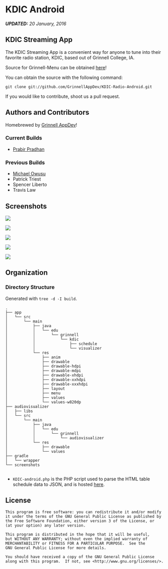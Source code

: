 # KDIC Android

*__UPDATED:__ 20 January, 2016*

## KDIC Streaming App

The KDIC Streaming App is a convenient way for anyone to tune into their
favorite radio station, KDIC, based out of Grinnell College, IA.

Source for Grinnell-Menu can be obtained [here](https://github.com/GrinnellAppDev/KDIC-Radio-Android)!

You can obtain the source with the following command:
```shell
git clone git://github.com/GrinnellAppDev/KDIC-Radio-Android.git
```

If you would like to contribute, shoot us a pull request.  


## Authors and Contributors

Homebrewed by [Grinnell AppDev](http://appdev.grinnell.edu/)!

### Current Builds
- [Prabir Pradhan](https://github.com/prabirmsp)

### Previous Builds


- [Michael Owusu](https://github.com/mkowusu)
- Patrick Triest
- Spencer Liberto
- Travis Law

## Screenshots

![](screenshots/1.png)

![](screenshots/2.png)

![](screenshots/3.png)

![](screenshots/4.png)

![](screenshots/5.png)

## Organization

### Directory Structure

Generated with `tree -d -I build`.
```
.
├── app
│   └── src
│       └── main
│           ├── java
│           │   └── edu
│           │       └── grinnell
│           │           └── kdic
│           │               ├── schedule
│           │               └── visualizer
│           └── res
│               ├── anim
│               ├── drawable
│               ├── drawable-hdpi
│               ├── drawable-mdpi
│               ├── drawable-xhdpi
│               ├── drawable-xxhdpi
│               ├── drawable-xxxhdpi
│               ├── layout
│               ├── menu
│               ├── values
│               └── values-w820dp
├── audiovisualizer
│   ├── libs
│   └── src
│       └── main
│           ├── java
│           │   └── edu
│           │       └── grinnell
│           │           └── audiovisualizer
│           └── res
│               ├── drawable
│               └── values
├── gradle
│   └── wrapper
└── screenshots


```
- `KDIC-android.php` is the PHP script used to parse the HTML table schedule data to JSON, and is hosted [here]().


## License
```
This program is free software: you can redistribute it and/or modify
it under the terms of the GNU General Public License as published by
the Free Software Foundation, either version 3 of the License, or
(at your option) any later version.

This program is distributed in the hope that it will be useful,
but WITHOUT ANY WARRANTY; without even the implied warranty of
MERCHANTABILITY or FITNESS FOR A PARTICULAR PURPOSE.  See the
GNU General Public License for more details.

You should have received a copy of the GNU General Public License
along with this program.  If not, see <http://www.gnu.org/licenses/>.
```